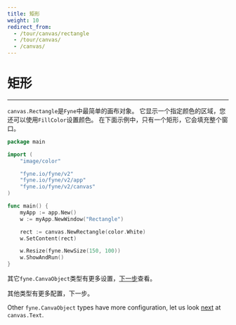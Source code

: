 ```yaml
---
title: 矩形
weight: 10
redirect_from:
  - /tour/canvas/rectangle
  - /tour/canvas/
  - /canvas/
---
```

# 矩形
---

`canvas.Rectangle`是`Fyne`中最简单的画布对象。
它显示一个指定颜色的区域，您还可以使用`FillColor`设置颜色。
在下面示例中，只有一个矩形，它会填充整个窗口。

```go
package main

import (
	"image/color"

	"fyne.io/fyne/v2"
	"fyne.io/fyne/v2/app"
	"fyne.io/fyne/v2/canvas"
)

func main() {
	myApp := app.New()
	w := myApp.NewWindow("Rectangle")

	rect := canvas.NewRectangle(color.White)
	w.SetContent(rect)

	w.Resize(fyne.NewSize(150, 100))
	w.ShowAndRun()
}
```
其它`fyne.CanvaObject`类型有更多设置，[下一步](text)查看。

其他类型有更多配置，下一步。

Other `fyne.CanvaObject` types have more configuration, let us look
[next](text) at `canvas.Text`.

